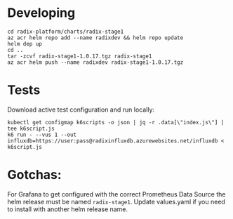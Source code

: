 # Developing

```
cd radix-platform/charts/radix-stage1
az acr helm repo add --name radixdev && helm repo update
helm dep up
cd ..
tar -zcvf radix-stage1-1.0.17.tgz radix-stage1
az acr helm push --name radixdev radix-stage1-1.0.17.tgz
```


# Tests

Download active test configuration and run locally:

    kubectl get configmap k6scripts -o json | jq -r .data[\"index.js\"] | tee k6script.js
    k6 run - --vus 1 --out influxdb=https://user:pass@radixinfluxdb.azurewebsites.net/influxdb < k6script.js

# Gotchas:

For Grafana to get configured with the correct Prometheus Data Source the helm release must be named `radix-stage1`. Update values.yaml if you need to install with another helm release name.